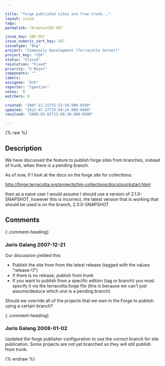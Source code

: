 ```yaml
---

title: "forge published sites are from trunk..."
layout: issue
tags: 
permalink: /browse/CDV-567

issue_key: CDV-567
issue_numeric_sort_key: 567
issuetype: "Bug"
project: "Community Development (Terracotta Server)"
project_key: "CDV"
status: "Closed"
resolution: "Fixed"
priority: "2 Major"
components: ""
labels: 
assignee: "drb"
reporter: "tgautier"
votes:  0
watchers: 0

created: "2007-12-21T15:52:50.000-0500"
updated: "2012-07-27T19:59:24.000-0400"
resolved: "2008-01-02T13:48:30.000-0500"

---
```




{% raw %}



## Description

<div markdown="1" class="description">

We have discussed the feature to publish forge sites from branches, instead of trunk, when there is a pending branch. 

As of now, if I look at the docs on the forge site for collections:

http://forge.terracotta.org/projects/tim-collections/docs/quickstart.html

then as a naive user I would assume I should use a version of 2.1.0-SNAPSHOT, however this is incorrect, the latest version that is working that should be used is on the branch, 2.0.0-SNAPSHOT

</div>

## Comments


{:.comment-heading}
### **Juris Galang** <span class="date">2007-12-21</span>

<div markdown="1" class="comment">

Our discussion yielded this:
- Publish the site from from the latest release (tagged with the values "release-\1")
- If there is no release, publish from trunk
- If you want to publish from a specific edition (tag or branch) you must specify it via the terracotta.forge file (this is because we can't just assume/deduce which one is a pending branch)

Should we override all of the projects that we own in the Forge to publish using a certain branch?




</div>


{:.comment-heading}
### **Juris Galang** <span class="date">2008-01-02</span>

<div markdown="1" class="comment">

Updated the forge publisher configuration to use the correct branch for site publication.
Some projects are not yet branched so they will still publish from trunk.



</div>



{% endraw %}
